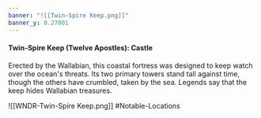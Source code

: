 ```yaml
---
banner: "![[Twin-Spire Keep.png]]"
banner_y: 0.27001
---
```



#### Twin-Spire Keep (Twelve Apostles): Castle

Erected by the Wallabian, this coastal fortress was designed to keep watch over the ocean's threats. Its two primary towers stand tall against time, though the others have crumbled, taken by the sea. Legends say that the keep hides Wallabian treasures.

![[WNDR-Twin-Spire Keep.png]]
#Notable-Locations